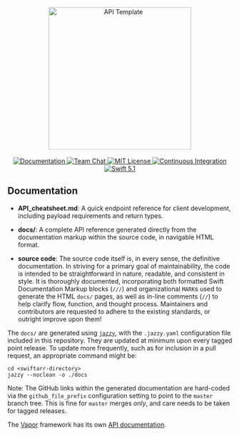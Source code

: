 <p align="center">
    <img src="https://user-images.githubusercontent.com/1342803/36623515-7293b4ec-18d3-11e8-85ab-4e2f8fb38fbd.png" width="320" alt="API Template">
    <br>
    <br>
    <a href="http://docs.vapor.codes/3.0/">
        <img src="http://img.shields.io/badge/read_the-docs-2196f3.svg" alt="Documentation">
    </a>
    <a href="https://discord.gg/vapor">
        <img src="https://img.shields.io/discord/431917998102675485.svg" alt="Team Chat">
    </a>
    <a href="LICENSE">
        <img src="http://img.shields.io/badge/license-MIT-brightgreen.svg" alt="MIT License">
    </a>
    <a href="https://circleci.com/gh/vapor/api-template">
        <img src="https://circleci.com/gh/vapor/api-template.svg?style=shield" alt="Continuous Integration">
    </a>
    <a href="https://swift.org">
        <img src="http://img.shields.io/badge/swift-5.1-brightgreen.svg" alt="Swift 5.1">
    </a>
</p>

## Documentation

- **API_cheatsheet.md**: A quick endpoint reference for client development, including payload requirements and
return types.

- **docs/**: A complete API reference generated directly from the documentation markup within the source code,
in navigable HTML format.

- **source code**: The source code itself is, in every sense, the definitive documentation. In striving for a primary
goal of maintainability, the code is intended to be straightforward in nature, readable, and consistent in style. It is
thoroughly documented, incorporating both formatted Swift Documentation Markup blocks (`///`) and
organizational `MARK`s used to generate the HTML `docs/` pages, as well as in-line comments (`//`) to help
clarify flow, function, and thought process. Maintainers and contributors are requested to adhere to the existing
standards, or outright improve upon them!

The `docs/` are generated using [`jazzy`](https://github.com/realm/jazzy), with the `.jazzy.yaml` configuration file
included in this repository. They are updated at minimum upon every tagged point release. To update more
frequently, such as for inclusion in a pull request, an appropriate command might be: 

```shell
cd <swiftarr-directory>
jazzy --noclean -o ./docs
```
Note: The GitHub links within the generated documentation are hard-coded via the `github_file_prefix`
configuration setting to point to the `master` branch tree. This is fine for `master` merges *only*, and care needs
to be taken for tagged releases.

The [Vapor](https://vapor.codes) framework has its own [API documentation](https://api.vapor.codes).


